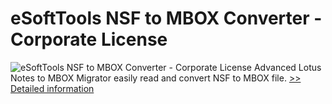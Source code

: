 # eSoftTools NSF to MBOX Converter - Corporate License
![eSoftTools NSF to MBOX Converter - Corporate License](https://mycommerce.akamaized.net/api/pimages/P300877956/BIG/300877956.GIF)
Advanced Lotus Notes to MBOX Migrator easily read and convert NSF to MBOX file.
[>> Detailed information](https://secure.shareit.com/shareit/product.html?productid=300877956&affiliateid=200057808)